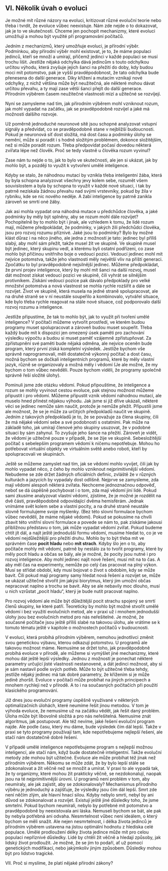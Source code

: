 ## VI. Několik úvah o evoluci

Je možné mít různé názory na evoluci, kritizovat různé evoluční teorie nebo třeba i tvrdit,
že evoluce vůbec neexistuje. Nám zde nejde o to dokazovat, jak je to ve skutečnosti.
Chceme jen pochopit mechanizmy, které evoluci umožňují a mohou být využité při programování počítačů.

Jedním z mechanizmů, který umožňuje evoluci, je přírodní výběr. Podmínkou, aby přírodní výběr mohl existovat,
je to, že máme populaci jedinců, kteří se množí a umírají, přičemž jedinci v každé populaci se musí trochu lišit.
Jestliže nějaká odchylka dává jedincům s touto odchylkou určitou výhodu, která zvyšuje jejich šanci na přežití
do doby, kdy budou moci mít potomstvo, pak je vyšší pravděpodobnost, že tato odchylka bude přenesena do další generace.
Díky křížení a mutacím vznikají nové odchylky, z nichž většina může být neužitečná,
ale některé mohou dávat určitou převahu, a ty mají zase větší šanci přejít do další generace.
Přírodním výběrem časem neužitečné vlastnosti mizí a užitečné se rozvíjejí.

Nyní se zamysleme nad tím, jak přírodním výběrem mohl vzniknout rozum, jak mohl vypadat na začátku,
jak se pravděpodobně rozvíjel a jaké má možnosti dalšího rozvoje.

Už poměrně jednoduché neuronové sítě jsou schopné analyzovat vstupní signály a předvídat,
co se pravděpodobně stane v nejbližší budoucnosti. Pokud je neuronová síť dost složitá,
má dost času a podmínky úlohy se nemění, může si poradit i s hodně složitým problémem,
dokonce složitějším, než si může poradit rozum. Třeba předpovídat počasí dovedou některá zvířata lépe než člověk.
Proč se tedy vlastně u člověka rozum vyvinul?

Zase nám tu nejde o to, jak to bylo ve skutečnosti, ale jen si ukázat, jak by mohlo být,
a později to využít k vytvoření umělé inteligence. 

Kdyby se stalo, že náhodnou mutací by vznikla třeba inteligentní žába,
která by byla schopna analyzovat všechny jevy kolem sebe, rozumět všem souvislostem a byla by schopna
to využít v každé nové situaci, i tak by patrně nezískala žádnou převahu nad svými vrstevníky,
pokud by žila v rybníku, kde se nic nového neděje. A  žabí inteligence by patrně zanikla zároveň se smrtí oné žáby.

Jak asi mohla vypadat ona náhodná mutace u předchůdce člověka, a jaké podmínky by měly být splněny,
aby se rozum mohl dále rozvíjet? Pochopitelně by to mohlo být i jinak, ale vzhledem k tomu, že lidé rozum mají,
můžeme předpokládat, že podmínky, v jakých žili předchůdci člověka, jsou pro rozvoj rozumu příznivé.
Jaké jsou to podmínky? Bylo by možné klást důraz i na něco jiného, ale jedna z možností je tato:
jedinec byl příliš slabý, aby mohl sám přežít, takže musel žít ve skupině.
Ve skupině musel být jedinec, který skupinu vedl, a kterému byli ostatní podřízeni,
co zase mohlo být příčinou vnitřního boje o vedoucí pozici. Vedoucí jedinec mohl mít nejvíce potomstva,
takže jeho vlastnosti měly největší vliv na příští generaci. Zpočátku to byl pravděpodobně nejsilnější jedinec.
Můžeme předpokládat, že první projev inteligence, který by mohl mít šanci na další rozvoj,
musel dát možnost získat vedoucí pozici ve skupině, čili vyhrát se silnějším protivníkem.
Získání vedoucí pozice pak dávalo předpoklady pro velké množství potomstva a nová vlastnost se mohla rychle rozšířit
a dále se rozvíjet. Život ve skupině, která musela na jedné straně spolupracovat,
ale na druhé straně se v ní neustále soupeřilo a kombinovalo, vytvářel situace, kde bylo třeba rychle reagovat
na stále nové situace, což podporovalo další rozvoj rozumu a inteligence.

Jestliže připustíme, že tak to mohlo být, jak to využít při tvoření umělé inteligence?
V počítači můžeme vytvořit prostředí, ve kterém budou programy muset spolupracovat a zároveň budou muset soupeřit.
Třeba každý bude mít k dispozici jen omezený úsek paměti pro zachování výsledku výpočtu
a budou si muset paměť vzájemně zpřístupňovat. Za zpřístupnění své paměti bude nějaká odměna,
ale nejvíce oceněn bude program, který první získá kompletní výsledek. Jestliže bychom vše správně naprogramovali,
měli dostatečně výkonný počítač a dost času, možná bychom se dočkali inteligentních programů,
které by měly vlastní jazyk, různě se organizovaly a možná měly i vědomí
(Je ale možné, že my bychom o tom vůbec nevěděli. Pouze bychom viděli, že programy společně správně řeší složité úlohy).

Pominuli jsme zde otázku vědomí. Pokud připouštíme, že inteligence a rozum se mohly vyvinout cestou evoluce,
pak stejnou možnost můžeme připustit i pro vědomí. Můžeme připustit vznik vědomí náhodnou mutací,
ale muselo hned přinést nějakou výhodu. Jak jsme si již dříve ukázali, některé věci se jedinec nemůže sám naučit,
protože je nemůže přežít. Připustili jsme ale možnost, že se je může za určitých předpokladů naučit ve skupině.
Jedním z takových předpokladů je to, že se považuje za člena skupiny, čili že má nějaké vědomí sebe
a své podobnosti s ostatními. Pak může na základě toho, jak umírají členové jeho skupiny usuzovat,
že v podobné situaci by sám zahynul. To zvyšuje jeho šance na přežití. Zároveň je vidět,
že vědomí je užitečné pouze v případě, že se žije ve skupině. Sebesložitější počítač s sebelepším programem
vědomí k ničemu nepotřebuje. Mohou ho potřebovat virtuální objekty ve virtuálním světě anebo roboti,
kteří by spolupracovali ve skupinách.

Ještě se můžeme zamyslet nad tím, jak se vědomí mohlo vyvíjet, čili jak by mohlo vypadat něco,
z čeho by mohlo vzniknout nejprimitivnější vědomí. Nebudeme se zde držet žádných oficiálních definic,
zvláště že v různých kulturách a jazycích by vypadaly dost odlišně. Nejprve se zamysleme,
zda mají vědomí alespoň některá zvířata. Nechceme jednoznačnou odpověď, neboť se dá úspěšně pochybovat i o tom,
zda mají vědomí jiní lidé. Pokud sami zkusíme analyzovat vlastní vědomí, zjistíme, že je možné je rozdělit na dvě části,
pravděpodobně odpovídající dvěma hemisférám. Jednak vnímáme svět kolem sebe a vlastní pocity, a na druhé straně neustále
slovně formulujeme svoje myšlenky. (Bez této slovní formulace bychom vůbec nevěděli, že máme nějaké vědomí).
Pokud se pokusíme na chvíli zbavit této vnitřní slovní formulace a povede se nám to, pak získáme
jakousi přibližnou představu o tom, jak může vypadat vědomí zvířat. Pokud budeme chtít jít dál,
a najít ještě jednodušší formu vědomí, musíme hledat to, co je ve vědomí nejdůležitější pro přežití druhu.
Mohlo by to být třeba mít ve správném čase **pocit hladu** nebo **mít strach**. Kdyby šlo jen o to,
aby počítače mohly mít vědomí, patrně by nestálo za to tvořit programy, které by měly pocit hladu a občas se bály,
ale je možné, že pocity jsou nutné i pro rozvoj inteligence. Aby mohl jedinec najít nové řešení, musí mít na to čas.
A aby měl čas na experimenty, nemůže po celý čas pracovat na plný výkon. Musí se střídat období,
kdy musí bojovat o život s obdobím, kdy se může bavit. Čili pokud mají programy samy hledat nová řešení
a rozvíjet se, může se ukázat užitečné stvořit jim jakýsi biorytmus, který jim umožní občas nepracovat naplno
a trochu se bavit. Aby se ale nebavily moc dlouho, musí u nich vzrůstat „pocit hladu“,
který je bude nutit pracovat naplno.

Pro rozvoj vědomí ale může být důležitější pocit strachu spojený se smrtí členů  skupiny, ke které patří.
Teoreticky by mohlo být možné stvořit umělé vědomí i bez využití evolučních metod,
ale v praxi už i mnohem jednodušší úlohy jsou bez evolučních metod pro nás neřešitelné.
Je možné, že současné počítače jsou ještě příliš slabé na takovou úlohu, ale vrátíme se k tomuto tématu ještě
v kapitole o možnostech počítačů v budoucnosti.

V evoluci, která probíhá přírodním výběrem, nemohou jednotlivci změnit svou genetickou výbavu,
kterou odkazují potomstvu. U programů ale takovou možnost máme. Nemusíme se držet toho,
jak pravděpodobně probíhá evoluce v přírodě, ale můžeme si vymýšlet jiné mechanizmy, které mohou dát ještě lepší výsledky.
Jednou z možností je ponechat některé parametry určující jisté vlastnosti nestanovené, a dát jedinci možnost,
aby si je sám nastavil podle svých potřeb. Může to být užitečné třeba tehdy, jestliže nějaký jedinec má tak dobré parametry,
že křížením si je může jedině zhoršit. Evoluce v počítači může probíhat na jiných principech a mnohem rychleji
než v přírodě. A to i na současných počítačích při použití klasického programování.

Již dnes jsou evoluční programy úspěšně využívané v některých optimalizačních úlohách, které neumíme řešit jinou metodou.
V tom je výhoda evoluce, že nemusíme už na začátku vědět, jak řešit daný problém. Úloha může být libovolně složitá
a pro nás neřešitelná. Nemusíme znát algoritmus, jak postupovat. Ale též nevíme, jaké řešení evoluční program najde.
Ale podle času, který mu dáme, bude výsledek čím dál lepší. Takže v praxi se tyto programy používají tam,
kde nepotřebujeme nejlepší řešení, ale stačí nám dostatečně dobré řešení.

V případě umělé inteligence nepotřebujeme program s nejlepší možnou inteligencí, ale stačí nám,
když bude dostatečně inteligentní. Takže evoluční metody zde mohou být užitečné. Evoluce ale může probíhat též jinak
než přírodním výběrem. Někomu se může zdát, že by bylo lepší stále se zdokonalovat a žít věčně než se množit a umírat.
V praxi to ale vypadá tak, že ty organizmy, které mohou žít prakticky věčně, se nezdokonalují,
naopak jsou na té nejprimitivnější úrovni. U programů není problém v tom, aby neumíraly, ale jak zajistit,
aby se zdokonalovaly? Mechanismus přírodního výběru je jednoduchý a zajišťuje, že výsledky jsou čím dál lepší.
Smrt zde není něčím zlým, ale hlavní hnací silou. Kdyby nebylo smrti, nebyl by ani důvod se zdokonalovat a rozvíjet.
Existují ještě jiné důsledky toho, že jsme smrtelní. Pokud bychom neumírali, nebylo by potřebné mít potomstvo
a pravděpodobně by neexistovala ani láska. Nemuseli bychom se bát, ale pak by nebyla potřebná ani odvaha.
Nesmrtelnost vůbec není ideálem, o který bychom se měli snažit. Ale nejen nesmrtelnost, i délka života jedinců
je přírodním výběrem ustavena na jistou optimální hodnotu z hlediska celé populace.
Umělé prodloužení délky života jedince může mít pro celou populaci nepříznivé důsledky.
Lidé by chtěli žít věčně a hledají způsoby, jak lidský život prodloužit. Je možné, že se jim to podaří,
ať už pomocí genetických modifikací, nebo jakýmkoliv jiným způsobem. Důsledky mohou být pro lidstvo tragické.

VII. Proč si myslíme, že platí nějaké přírodní zákony?
